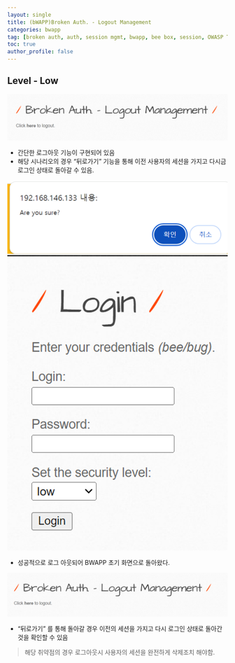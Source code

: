 ```yaml
---
layout: single
title: (bWAPP)Broken Auth. - Logout Management
categories: bwapp
tag: [broken auth, auth, session mgmt, bwapp, bee box, session, OWASP TOP 10, OWASP]
toc: true
author_profile: false
---
```


## Level - Low

![그림 1-1](/assets/image/bwapp/Broken-Auth/logout-management-archive/image.png)
- 간단한 로그아웃 기능이 구현되어 있음
- 해당 시나리오의 경우 “뒤로가기” 기능을 통해 이전 사용자의 세션을 가지고 다시금 로그인 상태로 돌아갈 수 있음.

![그림 1-2](/assets/image/bwapp/Broken-Auth/logout-management-archive/image-1.png)
![그림 1-3](/assets/image/bwapp/Broken-Auth/logout-management-archive/image-2.png)
- 성공적으로 로그 아웃되어 BWAPP 초기 화면으로 돌아왔다.

![그림 1-4](/assets/image/bwapp/Broken-Auth/logout-management-archive/image-3.png)
- “뒤로가기” 를 통해 돌아갈 경우 이전의 세션을 가지고 다시 로그인 상태로 돌아간 것을 확인할 수 있음

> 해당 취약점의 경우 로그아웃시 사용자의 세션을 완전하게 삭제조치 해야함.